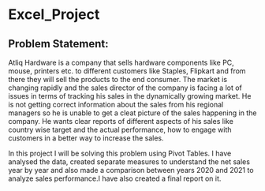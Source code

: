 # Excel_Project
## Problem Statement:
Atliq Hardware is a company that sells hardware components like PC, mouse, printers etc. to different customers like Staples, Flipkart and from there they will sell the products to the end consumer. The market is changing rapidly and the sales director of the company is facing a lot of issues in terms of tracking his sales in the dynamically growing market. He is not getting correct information about the sales from his regional managers so he is unable to get a cleat picture of the sales happening in the company. He wants clear reports of different aspects of his sales like country wise target and the actual performance, how to engage with customers in a better way to increase the sales. 

In this project I will be solving this problem using Pivot Tables. I have analysed the data, created separate measures to understand the net sales year by year and also made a comparison between years 2020 and 2021 to analyze sales performance.I have also created a final report on it.
